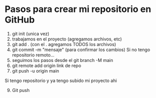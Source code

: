 # Pasos para crear mi repositorio en GitHub

1. git init (unica vez)
2. trabajamos en el proyecto (agregamos archivos, etc)
3. git add . (con el . agregamos TODOS los archivos)
4. git commit -m "mensaje" (para confirmar los cambios)
   Si no tengo repositorio remoto...
5. seguimos los pasos desde el git branch -M main
6. git remote add origin link de repo
7. git push -u origin main

Si tengo repositorio y ya tengo subido mi proyecto ahi

9. Git push
